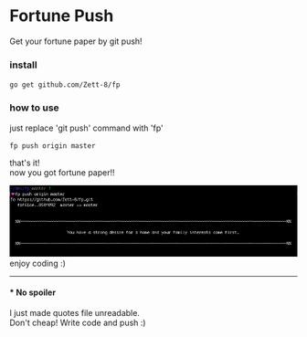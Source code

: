 # Fortune Push

Get your fortune paper by git push!


### install
```terminal
go get github.com/Zett-8/fp
```

### how to use

just replace 'git push' command with 'fp'
```terminal
fp push origin master
```

that's it!  
now you got fortune paper!!

![sample](https://github.com/Zett-8/images/blob/master/fp.png)  
enjoy coding :)

  
  


---
#### * No spoiler
I just made quotes file unreadable.  
Don't cheap! Write code and push :)
